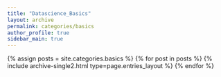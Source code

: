 ```yaml
---
title: "Datascience_Basics"
layout: archive
permalink: categories/basics
author_profile: true
sidebar_main: true
---
```



{% assign posts = site.categories.basics %}
{% for post in posts %} {% include archive-single2.html type=page.entries_layout %} {% endfor %}
